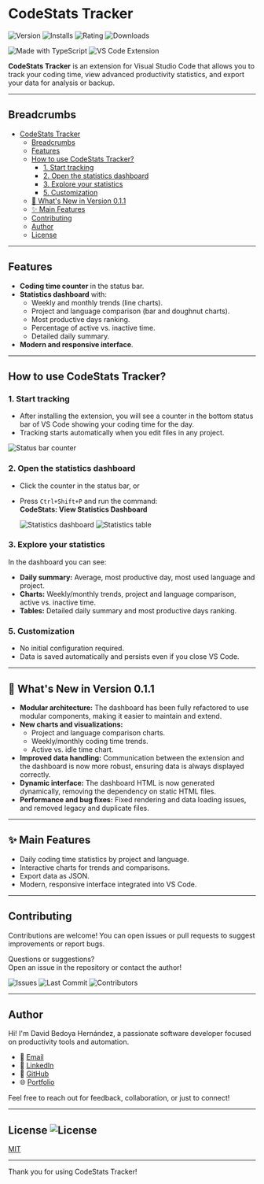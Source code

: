 # CodeStats Tracker

![Version](https://vsmarketplacebadges.dev/version-short/codestats-tracker.codestats-tracker.svg)
![Installs](https://vsmarketplacebadges.dev/installs/codestats-tracker.codestats-tracker.svg)
![Rating](https://vsmarketplacebadges.dev/rating/codestats-tracker.codestats-tracker.svg)
![Downloads](https://vsmarketplacebadges.dev/downloads/codestats-tracker.codestats-tracker.svg)

![Made with TypeScript](https://img.shields.io/badge/Made%20with-TypeScript-3178c6?logo=typescript&logoColor=white)
![VS Code Extension](https://img.shields.io/badge/VS%20Code-Extension-007ACC?logo=visual-studio-code)

**CodeStats Tracker** is an extension for Visual Studio Code that allows you to track your coding time, view advanced productivity statistics, and export your data for analysis or backup.

---

## Breadcrumbs
- [CodeStats Tracker](#codestats-tracker)
  - [Breadcrumbs](#breadcrumbs)
  - [Features](#features)
  - [How to use CodeStats Tracker?](#how-to-use-codestats-tracker)
    - [1. Start tracking](#1-start-tracking)
    - [2. Open the statistics dashboard](#2-open-the-statistics-dashboard)
    - [3. Explore your statistics](#3-explore-your-statistics)
    - [5. Customization](#5-customization)
  - [🚀 What's New in Version 0.1.1](#-whats-new-in-version-011)
  - [✨ Main Features](#-main-features)
  - [Contributing](#contributing)
  - [Author](#author)
  - [License  ](#license--)

---

## Features

- **Coding time counter** in the status bar.
- **Statistics dashboard** with:
  - Weekly and monthly trends (line charts).
  - Project and language comparison (bar and doughnut charts).
  - Most productive days ranking.
  - Percentage of active vs. inactive time.
  - Detailed daily summary.
- **Modern and responsive interface**.

---

## How to use CodeStats Tracker?

### 1. Start tracking

- After installing the extension, you will see a counter in the bottom status bar of VS Code showing your coding time for the day.
- Tracking starts automatically when you edit files in any project.

![Status bar counter](https://github.com/user-attachments/assets/5d3f76cb-4a02-40f6-8ee6-be943e06bf4e)

### 2. Open the statistics dashboard

- Click the counter in the status bar, or
- Press `Ctrl+Shift+P` and run the command:  
  **CodeStats: View Statistics Dashboard**

  ![Statistics dashboard](https://github.com/user-attachments/assets/d059c74d-ca83-4f76-af32-ad4ff22a5a5f)
  ![Statistics table](https://github.com/user-attachments/assets/3cb380ee-e592-4979-9b4a-23a9029505ef)

### 3. Explore your statistics

In the dashboard you can see:
- **Daily summary:** Average, most productive day, most used language and project.
- **Charts:** Weekly/monthly trends, project and language comparison, active vs. inactive time.
- **Tables:** Detailed daily summary and most productive days ranking.

### 5. Customization

- No initial configuration required.
- Data is saved automatically and persists even if you close VS Code.

---

## 🚀 What's New in Version 0.1.1

- **Modular architecture:** The dashboard has been fully refactored to use modular components, making it easier to maintain and extend.
- **New charts and visualizations:**
  - Project and language comparison charts.
  - Weekly/monthly coding time trends.
  - Active vs. idle time chart.
- **Improved data handling:** Communication between the extension and the dashboard is now more robust, ensuring data is always displayed correctly.
- **Dynamic interface:** The dashboard HTML is now generated dynamically, removing the dependency on static HTML files.
- **Performance and bug fixes:** Fixed rendering and data loading issues, and removed legacy and duplicate files.

---

## ✨ Main Features

- Daily coding time statistics by project and language.
- Interactive charts for trends and comparisons.
- Export data as JSON.
- Modern, responsive interface integrated into VS Code.

---

## Contributing

Contributions are welcome! You can open issues or pull requests to suggest improvements or report bugs.

Questions or suggestions?  
Open an issue in the repository or contact the author!

![Issues](https://img.shields.io/github/issues/davidB2ya/CodeStats-Tracker)
![Last Commit](https://img.shields.io/github/last-commit/davidB2ya/CodeStats-Tracker)
![Contributors](https://img.shields.io/github/contributors/davidB2ya/CodeStats-Tracker)

---

## Author
Hi! I'm David Bedoya Hernández, a passionate software developer focused on productivity tools and automation.  

- 📧 [Email](dbedoya0408@gmail.com)
- 💼 [LinkedIn](https://www.linkedin.com/in/david-bedoya-hern%C3%A1ndez-520061216/)
- 🐙 [GitHub](https://github.com/davidB2ya)
- 🌐 [Portfolio](https://www.devb2ya.com/)

Feel free to reach out for feedback, collaboration, or just to connect!

---

## License  ![License](https://img.shields.io/github/license/davidB2ya/CodeStats-Tracker)

[MIT](LICENSE) 

---

Thank you for using CodeStats Tracker!


